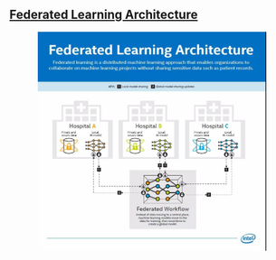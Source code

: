 ## [Federated Learning Architecture](https://mp.weixin.qq.com/s/RJFa9TWnOQG1Zboa_xrAYA)

<p align="center">
	<img width=80% height=80% src="Federated Learning Architecture.jpg"/>  
</p>

